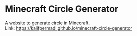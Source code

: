 # Minecraft Circle Generator

A website to generate circle in Minecraft.  
Link: https://kalifpermadi.github.io/minecraft-circle-generator
